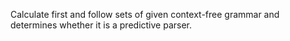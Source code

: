 Calculate first and follow sets of given context-free grammar and determines whether it is a predictive parser.
